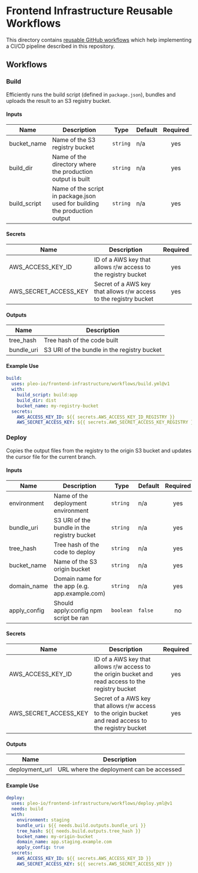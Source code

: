# Frontend Infrastructure Reusable Workflows

This directory contains
[reusable GitHub workflows](https://docs.github.com/en/actions/using-workflows/reusing-workflows)
which help implementing a CI/CD pipeline described in this repository.

## Workflows

### Build

Efficiently runs the build script (defined in `package.json`), bundles and
uploads the result to an S3 registry bucket.

#### Inputs

| Name         | Description                                                                | Type     | Default | Required |
| ------------ | -------------------------------------------------------------------------- | -------- | ------- | :------: |
| bucket_name  | Name of the S3 registry bucket                                             | `string` | n/a     |   yes    |
| build_dir    | Name of the directory where the production output is built                 | `string` | n/a     |   yes    |
| build_script | Name of the script in package.json used for building the production output | `string` | n/a     |   yes    |

#### Secrets

| Name                  | Description                                                       | Required |
| --------------------- | ----------------------------------------------------------------- | :------: |
| AWS_ACCESS_KEY_ID     | ID of a AWS key that allows r/w access to the registry bucket     |   yes    |
| AWS_SECRET_ACCESS_KEY | Secret of a AWS key that allows r/w access to the registry bucket |   yes    |

#### Outputs

| Name       | Description                                 |
| ---------- | ------------------------------------------- |
| tree_hash  | Tree hash of the code built                 |
| bundle_uri | S3 URI of the bundle in the registry bucket |

#### Example Use

```yml
build:
  uses: pleo-io/frontend-infrastructure/workflows/build.yml@v1
  with:
    build_script: build:app
    build_dir: dist
    bucket_name: my-registry-bucket
  secrets:
    AWS_ACCESS_KEY_ID: ${{ secrets.AWS_ACCESS_KEY_ID_REGISTRY }}
    AWS_SECRET_ACCESS_KEY: ${{ secrets.AWS_SECRET_ACCESS_KEY_REGISTRY }}
```

### Deploy

Copies the output files from the registry to the origin S3 bucket and updates
the cursor file for the current branch.

#### Inputs

| Name         | Description                                    | Type      | Default | Required |
| ------------ | ---------------------------------------------- | --------- | ------- | :------: |
| environment  | Name of the deployment environment             | `string`  | n/a     |   yes    |
| bundle_uri   | S3 URI of the bundle in the registry bucket    | `string`  | n/a     |   yes    |
| tree_hash    | Tree hash of the code to deploy                | `string`  | n/a     |   yes    |
| bucket_name  | Name of the S3 origin bucket                   | `string`  | n/a     |   yes    |
| domain_name  | Domain name for the app (e.g. app.example.com) | `string`  | n/a     |   yes    |
| apply_config | Should apply:config npm script be ran          | `boolean` | `false` |    no    |

#### Secrets

| Name                  | Description                                                                                            | Required |
| --------------------- | ------------------------------------------------------------------------------------------------------ | :------: |
| AWS_ACCESS_KEY_ID     | ID of a AWS key that allows r/w access to the origin bucket and read access to the registry bucket     |   yes    |
| AWS_SECRET_ACCESS_KEY | Secret of a AWS key that allows r/w access to the origin bucket and read access to the registry bucket |   yes    |

#### Outputs

| Name           | Description                              |
| -------------- | ---------------------------------------- |
| deployment_url | URL where the deployment can be accessed |

#### Example Use

```yml
deploy:
  uses: pleo-io/frontend-infrastructure/workflows/deploy.yml@v1
  needs: build
  with:
    environment: staging
    bundle_uri: ${{ needs.build.outputs.bundle_uri }}
    tree_hash: ${{ needs.build.outputs.tree_hash }}
    bucket_name: my-origin-bucket
    domain_name: app.staging.example.com
    apply_config: true
  secrets:
    AWS_ACCESS_KEY_ID: ${{ secrets.AWS_ACCESS_KEY_ID }}
    AWS_SECRET_ACCESS_KEY: ${{ secrets.AWS_SECRET_ACCESS_KEY }}
```
